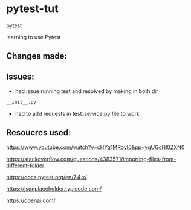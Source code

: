 # pytest-tut
pytest


learning to use Pytest


## Changes made:


## Issues:

- had issue running test and resolved by making in both dir 
```bash
__init__.py 

``` 
- had to add requests in test_service.py file to work


## Resoucres used:

https://www.youtube.com/watch?v=cHYq1MRoyI0&pp=ygUGcHl0ZXN0

https://stackoverflow.com/questions/4383571/importing-files-from-different-folder

https://docs.pytest.org/en/7.4.x/

https://jsonplaceholder.typicode.com/

https://openai.com/